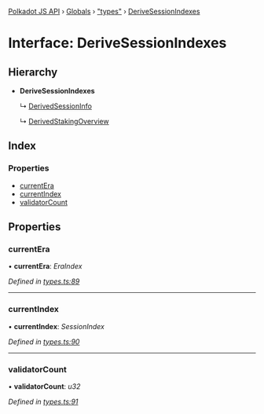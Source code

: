 [Polkadot JS API](../README.md) › [Globals](../globals.md) › ["types"](../modules/_types_.md) › [DeriveSessionIndexes](_types_.derivesessionindexes.md)

# Interface: DeriveSessionIndexes

## Hierarchy

* **DeriveSessionIndexes**

  ↳ [DerivedSessionInfo](_types_.derivedsessioninfo.md)

  ↳ [DerivedStakingOverview](_types_.derivedstakingoverview.md)

## Index

### Properties

* [currentEra](_types_.derivesessionindexes.md#currentera)
* [currentIndex](_types_.derivesessionindexes.md#currentindex)
* [validatorCount](_types_.derivesessionindexes.md#validatorcount)

## Properties

###  currentEra

• **currentEra**: *EraIndex*

*Defined in [types.ts:89](https://github.com/polkadot-js/api/blob/022c7ea645/packages/api-derive/src/types.ts#L89)*

___

###  currentIndex

• **currentIndex**: *SessionIndex*

*Defined in [types.ts:90](https://github.com/polkadot-js/api/blob/022c7ea645/packages/api-derive/src/types.ts#L90)*

___

###  validatorCount

• **validatorCount**: *u32*

*Defined in [types.ts:91](https://github.com/polkadot-js/api/blob/022c7ea645/packages/api-derive/src/types.ts#L91)*
